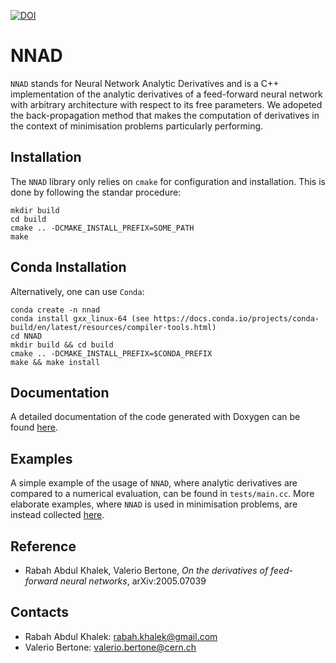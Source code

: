 [![DOI](https://zenodo.org/badge/170917214.svg)](https://zenodo.org/badge/latestdoi/170917214)
# NNAD

`NNAD` stands for Neural Network Analytic Derivatives and is a C++ implementation of the analytic derivatives of a feed-forward neural network with arbitrary architecture with respect to its free parameters. We adopeted the back-propagation method that makes the computation of derivatives in the context of minimisation problems particularly performing.

## Installation

The `NNAD` library only relies on `cmake` for configuration and installation. This is done by following the standar procedure:
```
mkdir build
cd build
cmake .. -DCMAKE_INSTALL_PREFIX=SOME_PATH
make
```

## Conda Installation

Alternatively, one can use `Conda`:
```
conda create -n nnad
conda install gxx_linux-64 (see https://docs.conda.io/projects/conda-build/en/latest/resources/compiler-tools.html)
cd NNAD
mkdir build && cd build
cmake .. -DCMAKE_INSTALL_PREFIX=$CONDA_PREFIX
make && make install
```

## Documentation

A detailed documentation of the code generated with Doxygen can be found [here](https://vbertone.github.io/NNAD/html/index.html).

## Examples

A simple example of the usage of `NNAD`, where analytic derivatives are compared to a numerical evaluation, can be found in `tests/main.cc`. More elaborate examples, where `NNAD` is used in minimisation problems, are instead collected [here](https://github.com/rabah-khalek/NNAD-Interface).

## Reference

- Rabah Abdul Khalek, Valerio Bertone, *On the derivatives of feed-forward neural networks*, arXiv:2005.07039

## Contacts

- Rabah Abdul Khalek: rabah.khalek@gmail.com
- Valerio Bertone: valerio.bertone@cern.ch

